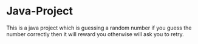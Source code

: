 # Java-Project
This is a java project which is guessing a random number if you guess the number correctly then it will reward you otherwise will ask you to retry.
